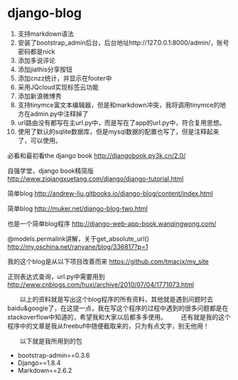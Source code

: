 # django-blog
1. 支持markdown语法
2. 安装了bootstrap_admin后台，后台地址http://127.0.0.1:8000/admin/，账号密码都是nick
3. 添加多说评论
4. 添加jiathis分享按钮
5. 添加cnzz统计，并显示在footer中
6. 采用JQcloud实现标签云功能
7. 添加新浪微博秀
8. 支持tinymce富文本编辑器，但是和markdown冲突，我将调用tinymce的地方在admin.py中注释掉了
9. url路由没有都写在主url.py中，而是写在了app的url.py中，符合复用思想。
10. 使用了默认的sqlite数据库，但是mysql数据的配置也写了，但是注释起来了，可以使用。

必看和最初看the django book
http://djangobook.py3k.cn/2.0/

自强学堂，django book精简版
http://www.ziqiangxuetang.com/django/django-tutorial.html

简单blog
http://andrew-liu.gitbooks.io/django-blog/content/index.html

简单blog
http://muker.net/django-blog-two.html

也是一个简单blog程序
http://django-web-app-book.wanqingwong.com/

@models.permalink讲解，关于get_absolute_url()
http://my.oschina.net/ranvane/blog/336817?p=1

我的这个blog是从以下项目改善而来
https://github.com/tmacjx/my_site

正则表达式查询，url.py中需要用到
http://www.cnblogs.com/huxi/archive/2010/07/04/1771073.html

　　以上的资料就是写出这个blog程序的所有资料，其他就是遇到问题时去baidu&google了，在这提一点，我在写这个程序的过程中遇到的很多问题都是在stackoverflow中知道的，希望我和大家以后都多多使用。
　　还有就是我的这个程序中的文章是我从freebuf中随便截取来的，只为有点文字，别无他用！

　　以下就是我所用到的包
* bootstrap-admin==0.3.6
* Django==1.8.4
* Markdown==2.6.2



